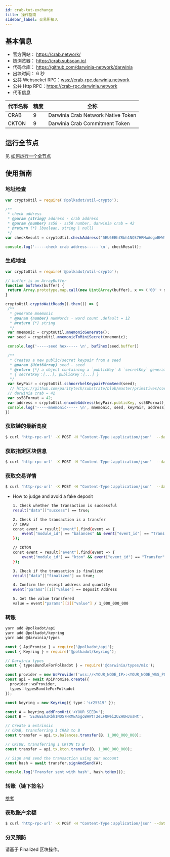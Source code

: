 ```yaml
---
id: crab-tut-exchange
title: 操作指南
sidebar_label: 交易所接入
---
```


## 基本信息

- 官方网站： https://crab.network/
- 链浏览器： https://crab.subscan.io/  
- 代码仓库： https://github.com/darwinia-network/darwinia  
- 出块时间： 6 秒  
- 公共 Websocket RPC：[wss://crab-rpc.darwinia.network](wss://crab-rpc.darwinia.network)  
- 公共 Http RPC：https://crab-rpc.darwinia.network  
- 代币信息

| 代币名称 |  精度 | 全称                                |
| -------| -----|  -----------------------------------|
| CRAB  | 9    | Darwinia Crab Network Native Token  |
| CKTON  | 9    | Darwinia Crab Commitment Token      |

## 运行全节点

见 [如何运行一个全节点](crab-tut-node.md)

## 使用指南

### 地址检查

```js
var cryptoUtil = require('@polkadot/util-crypto');

/**
 * check address
 * @param {string} address - crab address
 * @param {number} ss58 - ss58 number, darwinia crab = 42
 * @return {*} [boolean, string | null]
 */
var checkResult = cryptoUtil.checkAddress('5EU6EEhZRbh1NQS7HRMwAogoBHWtT2eLFQWei2UZHUHJosHt', 42);

console.log('-----check crab address----- \n', checkResult);
```

### 生成地址

```js
var cryptoUtil = require('@polkadot/util-crypto');

// buffer is an ArrayBuffer
function buf2hex(buffer) {
 return Array.prototype.map.call(new Uint8Array(buffer), x => ('00' + x.toString(16)).slice(-2)).join('');
}

cryptoUtil.cryptoWaitReady().then(() => {
 /**
  * generate mnemonic
  * @param {number} numWords - word count ,default = 12
  * @return {*} string
  */
 var mnemonic = cryptoUtil.mnemonicGenerate();
 var seed = cryptoUtil.mnemonicToMiniSecret(mnemonic);

 console.log('-----seed hex----- \n', buf2hex(seed.buffer))

 /**
  * Creates a new public/secret keypair from a seed
  * @param {Uint8Array} seed - seed
  * @return {*} a object containing a `publicKey` & `secretKey` generated from the supplied seed.
  * { secretKey：[...], publicKey：[...] }
  */
 var keyPair = cryptoUtil.schnorrkelKeypairFromSeed(seed);
  // https://github.com/paritytech/substrate/blob/master/primitives/core/src/crypto.rs#L437
 // darwinia crab = 42
 var ss58Format = 42;
 var address = cryptoUtil.encodeAddress(keyPair.publicKey, ss58Format);
 console.log('-----mnemonic----- \n', mnemonic, seed, keyPair, address)
})
```

### 获取链的最新高度

```sh
$ curl 'http-rpc-url' -X POST -H "Content-Type：application/json"  --data '{"id":1,"jsonrpc":"2.0","method":"chain_getFinalizedHead","params":[]}'
```

### 获取指定区块信息

```sh
$ curl 'http-rpc-url' -X POST -H "Content-Type：application/json"  --data '{"id":1,"jsonrpc":"2.0","method":"chain_getBlock","params":["0xb375d7db4d737bdbfb8f8089d7b4589fd9fe68a535d448b44dcf9aa2ef8eed17"]}'
```

### 获取交易详情

```sh
$ curl 'http-rpc-url' -X POST -H "Content-Type：application/json"  --data '{"hash"："0x04af51c980a9152ad8319f73a85d13305e273be8ebd3cc979c18f4ad14e716d6"}' https://crab.subscan.io/api/scan/extrinsic
```

* How to judge and avoid a fake deposit

    ```sh
    1. Check whether the transaction is successful
    result["data"]["success"] == true;
    
    2. Check if the transaction is a transfer
    // CRAB
    const event = result["event"].find(event => {
        event["module_id"] == "balances" && event["event_id"] == "Transfer" 
    }); 
    
    // CKTON
    const event = result["event"].find(event => {
        event["module_id"] == "kton" && event["event_id"] == "Transfer" 
    });
    
    3. Check if the transaction is finalized
    result["data"]["finalized"] == true;
    
    4. Confirm the receipt address and quantity
    event["params"][1]["value"] == Deposit Address
    
    5. Get the value transfered
    value = event["params"][2]["value"] / 1_000_000_000
    ```

### 转账

```sh
yarn add @polkadot/api
yarn add @polkadot/keyring
yarn add @darwinia/types
```

```js
const { ApiPromise } = require('@polkadot/api');
const { Keyring } = require('@polkadot/keyring');

// Darwinia types
const { typesBundleForPolkadot } = require('@darwinia/types/mix');

const provider = new WsProvider('wss://<YOUR_NODE_IP>:<YOUR_NODE_WSS_PORT>');
const api = await ApiPromise.create({
  provider：wsProvider,
  types：typesBundleForPolkadot
});

const keyring = new Keyring({ type：'sr25519' });

const A = keyring.addFromUri('<YOUR_SEED>');
const B = '5EU6EEhZRbh1NQS7HRMwAogoBHWtT2eLFQWei2UZHUHJosHt';

// Create a extrinsic
// CRAB, transferring 1 CRAB to B
const transfer = api.tx.balances.transfer(B, 1_000_000_000);

// CKTON, transferring 1 CKTON to B
const transfer = api.tx.kton.transfer(B, 1_000_000_000);

// Sign and send the transaction using our account
const hash = await transfer.signAndSend(A);

console.log('Transfer sent with hash', hash.toHex());
```

### 转账（链下签名）

[参考](https://github.com/darwinia-network/darwinia-polkadotjs-typegen/blob/master/src/test/index.ts)

### 获取账户余额

```sh
$ curl 'http-rpc-url' -X POST -H "Content-Type：application/json" --data '{"id":6,"jsonrpc":"2.0","method":"balances_usableBalance","params":[0, ss58地址]}' 
```

### 分叉预防

请基于 Finalized 区块操作。

